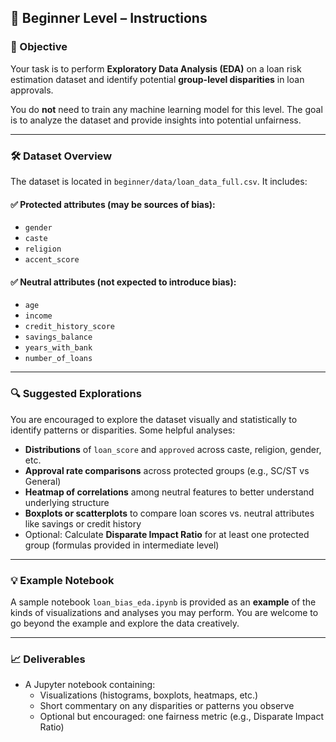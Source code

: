 ## 📘 Beginner Level – Instructions

### 🎯 Objective
Your task is to perform **Exploratory Data Analysis (EDA)** on a loan risk estimation dataset and identify potential **group-level disparities** in loan approvals.

You do **not** need to train any machine learning model for this level. The goal is to analyze the dataset and provide insights into potential unfairness.

---

### 🛠️ Dataset Overview
The dataset is located in `beginner/data/loan_data_full.csv`. It includes:

#### ✅ **Protected attributes** (may be sources of bias):
- `gender`
- `caste`
- `religion`
- `accent_score`

#### ✅ **Neutral attributes** (not expected to introduce bias):
- `age`
- `income`
- `credit_history_score`
- `savings_balance`
- `years_with_bank`
- `number_of_loans`

---

### 🔍 Suggested Explorations
You are encouraged to explore the dataset visually and statistically to identify patterns or disparities. Some helpful analyses:

- **Distributions** of `loan_score` and `approved` across caste, religion, gender, etc.
- **Approval rate comparisons** across protected groups (e.g., SC/ST vs General)
- **Heatmap of correlations** among neutral features to better understand underlying structure
- **Boxplots or scatterplots** to compare loan scores vs. neutral attributes like savings or credit history
- Optional: Calculate **Disparate Impact Ratio** for at least one protected group (formulas provided in intermediate level)

---

### 💡 Example Notebook
A sample notebook `loan_bias_eda.ipynb` is provided as an **example** of the kinds of visualizations and analyses you may perform. You are welcome to go beyond the example and explore the data creatively.

---

### 📈 Deliverables
- A Jupyter notebook containing:
  - Visualizations (histograms, boxplots, heatmaps, etc.)
  - Short commentary on any disparities or patterns you observe
  - Optional but encouraged: one fairness metric (e.g., Disparate Impact Ratio)
